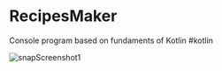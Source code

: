 # RecipesMaker
Console program based on fundaments of Kotlin #kotlin

![snapScreenshot1](https://user-images.githubusercontent.com/13697123/82486064-f6d83c80-9aa1-11ea-8d0c-fb8ca25349e2.PNG)
